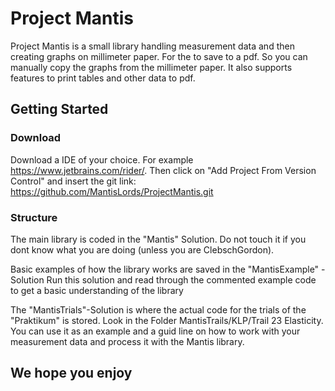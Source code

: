 # Project Mantis
Project Mantis is a small library handling measurement data
and then creating graphs on millimeter paper. For the to save
to a pdf. So you can manually
copy the graphs from the millimeter paper. It also supports
features to print tables and other data to pdf.

## Getting Started
### Download
Download a IDE of your choice. For example https://www.jetbrains.com/rider/.
Then click on "Add Project From Version Control" and insert
the git link: https://github.com/MantisLords/ProjectMantis.git

### Structure
The main library is coded in the "Mantis" Solution. Do not touch
it if you dont know what you are doing (unless you are ClebschGordon).

Basic examples of how the library works are saved in the
"MantisExample" - Solution
Run this solution and read through the commented example code
to get a basic understanding of the library

The "MantisTrials"-Solution is where the actual code for
the trials of the "Praktikum" is stored. Look in the Folder
MantisTrails/KLP/Trail 23 Elasticity. You can use it as an
example and a guid line on how to work with your measurement
data and process it with the Mantis library.

## We hope you enjoy

